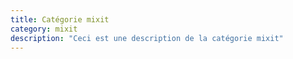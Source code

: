 ```yaml
---
title: Catégorie mixit
category: mixit
description: "Ceci est une description de la catégorie mixit"
---
```

